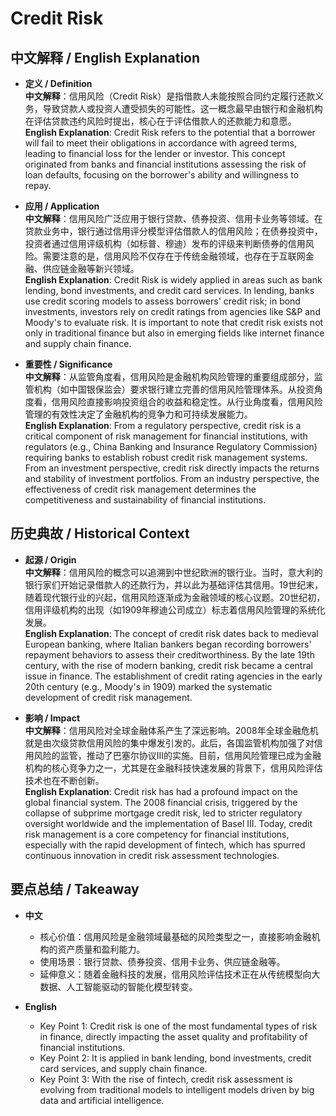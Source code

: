 # Credit Risk

## 中文解释 / English Explanation

* **定义 / Definition**  
  **中文解释**：信用风险（Credit Risk）是指借款人未能按照合同约定履行还款义务，导致贷款人或投资人遭受损失的可能性。这一概念最早由银行和金融机构在评估贷款违约风险时提出，核心在于评估借款人的还款能力和意愿。  
  **English Explanation**: Credit Risk refers to the potential that a borrower will fail to meet their obligations in accordance with agreed terms, leading to financial loss for the lender or investor. This concept originated from banks and financial institutions assessing the risk of loan defaults, focusing on the borrower's ability and willingness to repay.

* **应用 / Application**  
  **中文解释**：信用风险广泛应用于银行贷款、债券投资、信用卡业务等领域。在贷款业务中，银行通过信用评分模型评估借款人的信用风险；在债券投资中，投资者通过信用评级机构（如标普、穆迪）发布的评级来判断债券的信用风险。需要注意的是，信用风险不仅存在于传统金融领域，也存在于互联网金融、供应链金融等新兴领域。  
  **English Explanation**: Credit Risk is widely applied in areas such as bank lending, bond investments, and credit card services. In lending, banks use credit scoring models to assess borrowers' credit risk; in bond investments, investors rely on credit ratings from agencies like S&P and Moody's to evaluate risk. It is important to note that credit risk exists not only in traditional finance but also in emerging fields like internet finance and supply chain finance.

* **重要性 / Significance**  
  **中文解释**：从监管角度看，信用风险是金融机构风险管理的重要组成部分，监管机构（如中国银保监会）要求银行建立完善的信用风险管理体系。从投资角度看，信用风险直接影响投资组合的收益和稳定性。从行业角度看，信用风险管理的有效性决定了金融机构的竞争力和可持续发展能力。  
  **English Explanation**: From a regulatory perspective, credit risk is a critical component of risk management for financial institutions, with regulators (e.g., China Banking and Insurance Regulatory Commission) requiring banks to establish robust credit risk management systems. From an investment perspective, credit risk directly impacts the returns and stability of investment portfolios. From an industry perspective, the effectiveness of credit risk management determines the competitiveness and sustainability of financial institutions.

## 历史典故 / Historical Context

* **起源 / Origin**  
  **中文解释**：信用风险的概念可以追溯到中世纪欧洲的银行业。当时，意大利的银行家们开始记录借款人的还款行为，并以此为基础评估其信用。19世纪末，随着现代银行业的兴起，信用风险逐渐成为金融领域的核心议题。20世纪初，信用评级机构的出现（如1909年穆迪公司成立）标志着信用风险管理的系统化发展。  
  **English Explanation**: The concept of credit risk dates back to medieval European banking, where Italian bankers began recording borrowers' repayment behaviors to assess their creditworthiness. By the late 19th century, with the rise of modern banking, credit risk became a central issue in finance. The establishment of credit rating agencies in the early 20th century (e.g., Moody's in 1909) marked the systematic development of credit risk management.

* **影响 / Impact**  
  **中文解释**：信用风险对全球金融体系产生了深远影响。2008年全球金融危机就是由次级贷款信用风险的集中爆发引发的。此后，各国监管机构加强了对信用风险的监管，推动了巴塞尔协议III的实施。目前，信用风险管理已成为金融机构的核心竞争力之一，尤其是在金融科技快速发展的背景下，信用风险评估技术也在不断创新。  
  **English Explanation**: Credit risk has had a profound impact on the global financial system. The 2008 financial crisis, triggered by the collapse of subprime mortgage credit risk, led to stricter regulatory oversight worldwide and the implementation of Basel III. Today, credit risk management is a core competency for financial institutions, especially with the rapid development of fintech, which has spurred continuous innovation in credit risk assessment technologies.

## 要点总结 / Takeaway

* **中文**  
  - 核心价值：信用风险是金融领域最基础的风险类型之一，直接影响金融机构的资产质量和盈利能力。  
  - 使用场景：银行贷款、债券投资、信用卡业务、供应链金融等。  
  - 延伸意义：随着金融科技的发展，信用风险评估技术正在从传统模型向大数据、人工智能驱动的智能化模型转变。  

* **English**  
  - Key Point 1: Credit risk is one of the most fundamental types of risk in finance, directly impacting the asset quality and profitability of financial institutions.  
  - Key Point 2: It is applied in bank lending, bond investments, credit card services, and supply chain finance.  
  - Key Point 3: With the rise of fintech, credit risk assessment is evolving from traditional models to intelligent models driven by big data and artificial intelligence.